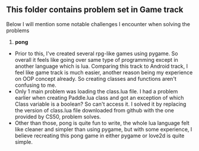  ## This folder contains problem set in Game track
Below I will mention some notable challenges I encounter when solving the problems

1. **pong**
  * Prior to this, I've created several rpg-like games using pygame. So overall it feels like going over same type of
    programming except in another language which is lua. Comparing this track to Android track, I feel like game track is much
    easier, another reason being my experience on OOP concept already. So creating classes and functions aren't confusing to me.
  * Only 1 main problem was loading the class.lua file. I had a problem earlier when creating Paddle.lua class and got
    an exception of which Class variable is a boolean? So can't access it. I solved it by replacing the version of class.lua
    file downloaded from github with the one provided by CS50, problem solves.
  * Other than those, pong is quite fun to write, the whole lua language felt like cleaner and simpler than using pygame, but 
    with some experience, I believe recreating this pong game in either pygame or love2d is quite simple.
